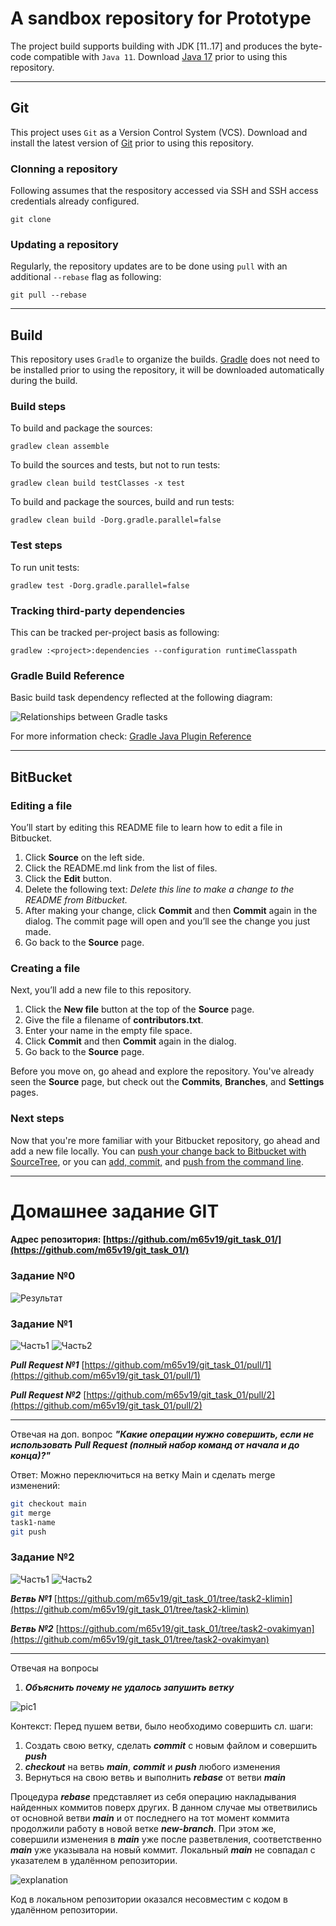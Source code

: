 # A sandbox repository for Prototype

The project build supports building with JDK [11..17] and produces the byte-code compatible with `Java 11`.
Download [Java 17](https://www.oracle.com/java/technologies/downloads/#java17) prior to using this repository.

---

## Git

This project uses `Git` as a Version Control System (VCS).
Download and install the latest version of [Git](https://git-scm.com/download/) prior to using this repository.

### Clonning a repository

Following assumes that the respository accessed via SSH and SSH access credentials already configured.
```
git clone 
```

### Updating a repository

Regularly, the repository updates are to be done using `pull` with an additional `--rebase` flag as following:
```
git pull --rebase
```

---

## Build

This repository uses `Gradle` to organize the builds.
[Gradle](https://gradle.org/install/) does not need to be installed prior to using the repository,
it will be downloaded automatically during the build.

### Build steps

To build and package the sources:
```(Gradle)
gradlew clean assemble
```

To build the sources and tests, but not to run tests:
```(Gradle)
gradlew clean build testClasses -x test
```

To build and package the sources, build and run tests:
```(Gradle)
gradlew clean build -Dorg.gradle.parallel=false
```

### Test steps

To run unit tests:
```(Gradle)
gradlew test -Dorg.gradle.parallel=false
```

### Tracking third-party dependencies
This can be tracked per-project basis as following:
```(Gradle)
gradlew :<project>:dependencies --configuration runtimeClasspath
```

### Gradle Build Reference

Basic build task dependency reflected at the following diagram:

![Relationships between Gradle tasks](https://docs.gradle.org/current/userguide/img/javaPluginTasks.png)

For more information check: [Gradle Java Plugin Reference](https://docs.gradle.org/current/userguide/java_plugin.html)

---

## BitBucket

### Editing a file

You’ll start by editing this README file to learn how to edit a file in Bitbucket.

1. Click **Source** on the left side.
2. Click the README.md link from the list of files.
3. Click the **Edit** button.
4. Delete the following text: *Delete this line to make a change to the README from Bitbucket.*
5. After making your change, click **Commit** and then **Commit** again in the dialog. The commit page will open and you’ll see the change you just made.
6. Go back to the **Source** page.

### Creating a file

Next, you’ll add a new file to this repository.

1. Click the **New file** button at the top of the **Source** page.
2. Give the file a filename of **contributors.txt**.
3. Enter your name in the empty file space.
4. Click **Commit** and then **Commit** again in the dialog.
5. Go back to the **Source** page.

Before you move on, go ahead and explore the repository. You've already seen the **Source** page, but check out the **Commits**, **Branches**, and **Settings** pages.

### Next steps

Now that you're more familiar with your Bitbucket repository, go ahead and add a new file locally. You can [push your change back to Bitbucket with SourceTree](https://confluence.atlassian.com/x/iqyBMg), or you can [add, commit,](https://confluence.atlassian.com/x/8QhODQ) and [push from the command line](https://confluence.atlassian.com/x/NQ0zDQ).

---


# Домашнее задание GIT

#### Адрес репозитория: [https://github.com/m65v19/git_task_01/](https://github.com/m65v19/git_task_01/) ####

### Задание №0

![Результат](docs/mynameandemail.png "Уже сконфигурировано")

### Задание №1

![Часть1](docs/01-k.png "Всё не влезло, прошу прощения")
![Часть2](docs/02-k.png "Всё не влезло, прошу прощения")

***Pull Request №1*** [https://github.com/m65v19/git_task_01/pull/1](https://github.com/m65v19/git_task_01/pull/1)

***Pull Request №2*** [https://github.com/m65v19/git_task_01/pull/2](https://github.com/m65v19/git_task_01/pull/2)

---
Отвечая на доп. вопрос ***"Какие операции нужно совершить, если не использовать Pull Request (полный
набор команд от начала и до конца)?"***

Ответ: Можно переключиться на ветку Main и сделать merge изменений:
```bash
git checkout main
git merge 
task1-name 
git push
```

### Задание №2

![Часть1](docs/01-k2.png "Всё не влезло, прошу прощения")
![Часть2](docs/02-k2.png "Всё не влезло, прошу прощения")

***Beтвь №1*** [https://github.com/m65v19/git_task_01/tree/task2-klimin](https://github.com/m65v19/git_task_01/tree/task2-klimin)

***Beтвь №2*** [https://github.com/m65v19/git_task_01/tree/task2-ovakimyan](https://github.com/m65v19/git_task_01/tree/task2-ovakimyan)

---
Отвечая на вопросы 
1. ***Объяснить почему не удалось запушить ветку***

![pic1](docs/merge%20conflict.png)

Контекст: Перед пушем ветви, было необходимо совершить сл. шаги:
1. Создать свою ветку, сделать ***commit*** с новым файлом и совершить ***push***
2. ***checkout*** на ветвь ***main***, ***commit*** и ***push*** любого изменения
3. Вернуться на свою ветвь и выполнить ***rebase*** от ветви ***main***

Процедура ***rebase*** представляет из себя операцию накладывания найденных коммитов поверх других.
В данном случае мы ответвились от основной ветви ***main*** и от последнего на тот момент коммита продолжили работу в новой ветке ***new-branch***.
При этом же, совершили изменения в ***main*** уже после разветвления, соответственно ***main*** уже указывала на новый коммит. Локальный ***main*** не совпадал с указателем в удалённом репозитории.

![explanation](docs/explanation.jpg "Не лучший рисунок, но всё же")


Код в локальном репозитории оказался несовместим с кодом в удалённом репозитории.




    
